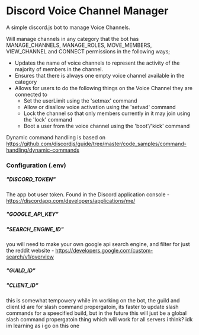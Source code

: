 # Discord Voice Channel Manager

A simple discord.js bot to manage Voice Channels.

Will manage channels in any category that the bot has MANAGE_CHANNELS, MANAGE_ROLES, MOVE_MEMBERS, VIEW_CHANNEL and CONNECT permissions in the following ways;

* Updates the name of voice channels to represent the activity of the majority of members in the channel.
* Ensures that there is always one empty voice channel available in the category
* Allows for users to do the following things on the Voice Channel they are connected to
  - Set the userLimit using the 'setmax' command
  - Allow or disallow voice activation using the 'setvad' command
  - Lock the channel so that only members currently in it may join using the 'lock' command
  - Boot a user from the voice channel using the 'boot'/'kick' command
  
Dynamic command handling is based on https://github.com/discordjs/guide/tree/master/code_samples/command-handling/dynamic-commands

### Configuration (.env)

##### "DISCORD_TOKEN"

The app bot user token. Found in the Discord application console - https://discordapp.com/developers/applications/me/

##### "GOOGLE_API_KEY"
##### "SEARCH_ENGINE_ID"

you will need to make your own google api search engine, and filter for just the reddit website - https://developers.google.com/custom-search/v1/overview

##### "GUILD_ID"
##### "CLIENT_ID"

this is somewhat tempowery while im working on the bot, the guild and client id are for slash command propergatoin, its faster to update slash commands for a speecified build, but in the future this will just be a global slash command propergatoin thing which will work for all servers i think? idk im learning as i go on this one
